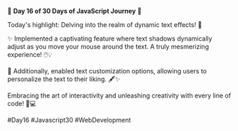
🚀 **Day 16 of 30 Days of JavaScript Journey** 🚀

Today's highlight: Delving into the realm of dynamic text effects! 💫

✨ Implemented a captivating feature where text shadows dynamically adjust as you move your mouse around the text. A truly mesmerizing experience! 🖱️💡

🎨 Additionally, enabled text customization options, allowing users to personalize the text to their liking. 🖋️✨

Embracing the art of interactivity and unleashing creativity with every line of code! 🎨💻

#Day16 #Javascript30 #WebDevelopment